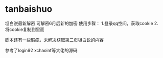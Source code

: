 # tanbaishuo

坦白说最新解密
可解密6月后新的加密
使用步骤：
1.登录qq空间，获取cookie
2.将cookie复制到里面


脚本还有一些瑕疵，未解决获取第二页坦白说的内容

参考了login92   xchaoinf等大佬的源码
